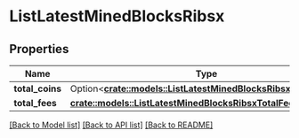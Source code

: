 # ListLatestMinedBlocksRibsx

## Properties

Name | Type | Description | Notes
------------ | ------------- | ------------- | -------------
**total_coins** | Option<[**crate::models::ListLatestMinedBlocksRibsxTotalCoins**](ListLatestMinedBlocksRIBSX_totalCoins.md)> |  | [optional]
**total_fees** | [**crate::models::ListLatestMinedBlocksRibsxTotalFees**](ListLatestMinedBlocksRIBSX_totalFees.md) |  | 

[[Back to Model list]](../README.md#documentation-for-models) [[Back to API list]](../README.md#documentation-for-api-endpoints) [[Back to README]](../README.md)


